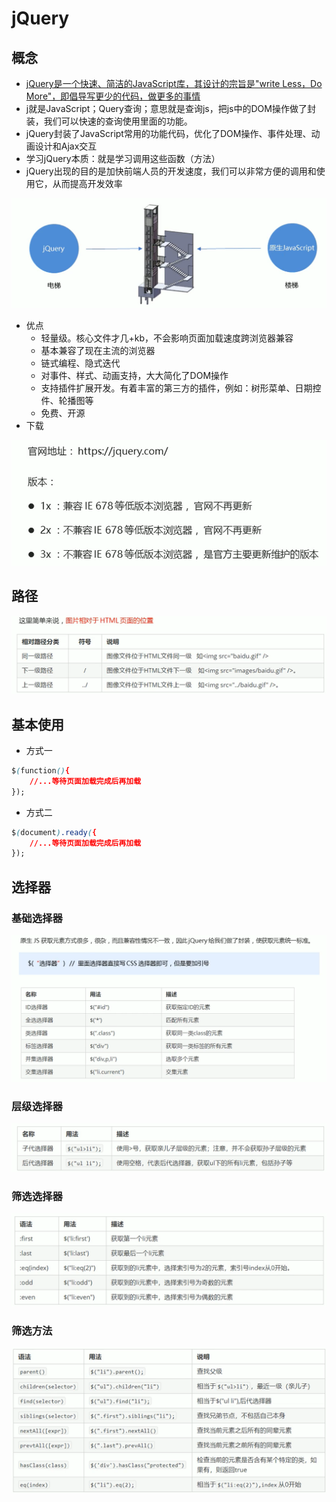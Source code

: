 # jQuery

## 概念

- <u>jQuery是一个快速、简洁的JavaScript库，其设计的宗旨是"write Less，Do More"，即倡导写更少的代码，做更多的事情</u>
- j就是JavaScript；Query查询；意思就是查询js，把js中的DOM操作做了封装，我们可以快速的查询使用里面的功能。
- jQuery封装了JavaScript常用的功能代码，优化了DOM操作、事件处理、动画设计和Ajax交互
- 学习jQuery本质：就是学习调用这些函数（方法）
- jQuery出现的目的是加快前端人员的开发速度，我们可以非常方便的调用和使用它，从而提高开发效率

![image-20200816145907076](图片.assets/image-20200816145907076.png)

- 优点
  - 轻量级。核心文件才几+kb，不会影响页面加载速度跨浏览器兼容
  - 基本兼容了现在主流的浏览器
  - 链式编程、隐式迭代
  - 对事件、样式、动画支持，大大简化了DOM操作
  - 支持插件扩展开发。有着丰富的第三方的插件，例如：树形菜单、日期控件、轮播图等
  - 免费、开源
- 下载

![image-20200816150345349](图片.assets/image-20200816150345349.png)

## 路径

![image-20200816160912064](图片.assets/image-20200816160912064.png)

## 基本使用

- 方式一

```css
$(function(){
    //...等待页面加载完成后再加载
});
```

- 方式二

```css
$(document).ready({
    //...等待页面加载完成后再加载
});
```

## 选择器

### 基础选择器

![image-20200816193615681](图片.assets/image-20200816193615681.png) 

### 层级选择器

![image-20200816195505871](图片.assets/image-20200816195505871.png)

### 筛选选择器

![image-20200816200517358](图片.assets/image-20200816200517358.png)

### 筛选方法

![image-20200816202033440](图片.assets/image-20200816202033440.png)

